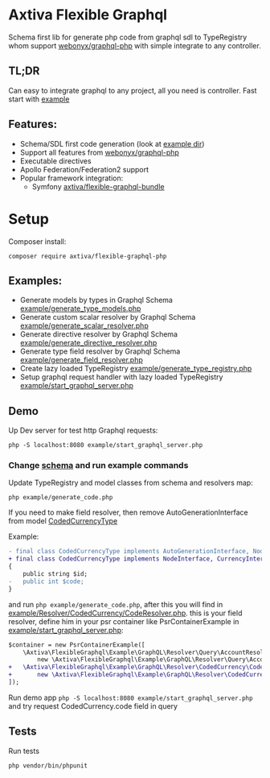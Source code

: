 # Axtiva Flexible Graphql

Schema first lib for generate php code from graphql sdl to TypeRegistry whom support [webonyx/graphql-php](https://github.com/webonyx/graphql-php) with simple integrate to any controller.

## TL;DR

Can easy to integrate graphql to any project, all you need is controller. Fast start with [example](./example/TEST.md)

## Features:

- Schema/SDL first code generation (look at [example dir](./example/generate_code.php))
- Support all features from [webonyx/graphql-php](https://github.com/webonyx/graphql-php)
- Executable directives
- Apollo Federation/Federation2 support
- Popular framework integration:
  + Symfony [axtiva/flexible-graphql-bundle](//github.com/axtiva/flexible-graphql-bundle)

# Setup

Composer install:

```
composer require axtiva/flexible-graphql-php
```

## Examples:

- Generate models by types in Graphql Schema [example/generate_type_models.php](./example/generate_type_models.php)
- Generate custom scalar resolver by Graphql Schema [example/generate_scalar_resolver.php](./example/generate_scalar_resolver.php)
- Generate directive resolver by Graphql Schema [example/generate_directive_resolver.php](./example/generate_directive_resolver.php)
- Generate type field resolver by Graphql Schema [example/generate_field_resolver.php](./example/generate_field_resolver.php)
- Create lazy loaded TypeRegistry [example/generate_type_registry.php](./example/generate_type_registry.php)
- Setup graphql request handler with lazy loaded TypeRegistry [example/start_graphql_server.php](./example/start_graphql_server.php)

## Demo

Up Dev server for test http Graphql requests:

```shell
php -S localhost:8080 example/start_graphql_server.php
```

### Change [schema](example/schema.graphql) and run example commands
 
Update TypeRegistry and model classes from schema and resolvers map:

```shell
php example/generate_code.php
```

If you need to make field resolver, then remove AutoGenerationInterface from model [CodedCurrencyType](example/GraphQL/Model/CodedCurrencyType.php)

Example:

```diff
- final class CodedCurrencyType implements AutoGenerationInterface, NodeInterface, CurrencyInterface
+ final class CodedCurrencyType implements NodeInterface, CurrencyInterface
{
    public string $id;
-   public int $code;
}
```

and run `php example/generate_code.php`, after this you will find in [example/Resolver/CodedCurrency/CodeResolver.php](example/Resolver/CodedCurrency/CodeResolver.php).
this is your field resolver, define him in your psr container like PsrContainerExample in [example/start_graphql_server.php](example/start_graphql_server.php):

```diff
$container = new PsrContainerExample([
    \Axtiva\FlexibleGraphql\Example\GraphQL\Resolver\Query\AccountResolver::class =>
        new \Axtiva\FlexibleGraphql\Example\GraphQL\Resolver\Query\AccountResolver,
+   \Axtiva\FlexibleGraphql\Example\GraphQL\Resolver\CodedCurrency\CodeResolver::class =>
+       new \Axtiva\FlexibleGraphql\Example\GraphQL\Resolver\CodedCurrency\CodeResolver,
]);
```

Run demo app `php -S localhost:8080 example/start_graphql_server.php` and try request CodedCurrency.code field in query 

## Tests

Run tests

```
php vendor/bin/phpunit 
```